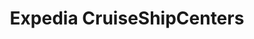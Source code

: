 ---
title: "Expedia CruiseShipCenters"
url: /east-brunswick/expedia-cruiseshipcenters/
shop: travel agency
---